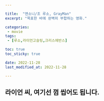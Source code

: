 ```yaml
---

title:  "앤소니/조 루소, GrayMan"
excerpt: "목표한 바에 완벽히 부합하는 영화."

categories:
 - movie
tags:
 - [루소,라이언고슬링,크리스에반스]

toc: true
toc_sticky: true

date: 2022-11-28
last_modified_at: 2022-11-28

---
```


## 라이언 씨, 여기선 껌 씹어도 됩니다.
